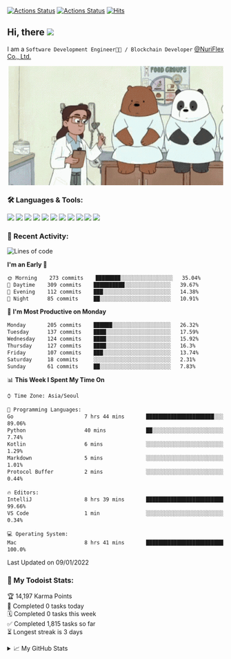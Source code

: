 
[![Actions Status](https://github.com/ddok2/ddok2/workflows/Todoist%20Readme/badge.svg)](https://github.com/ddok2/ddok2/actions)
[![Actions Status](https://github.com/ddok2/ddok2/workflows/wakatime-stats/badge.svg)](https://github.com/ddok2/ddok2/actions)
[![Hits](https://hits.seeyoufarm.com/api/count/incr/badge.svg?url=https%3A%2F%2Fgithub.com%2Fddok2&count_bg=%23FF9595&title_bg=%23555555&icon=github.svg&icon_color=%23FFFFFF&title=hits&edge_flat=false)](https://hits.seeyoufarm.com)

<!-- ![visitors](https://visitor-badge.laobi.icu/badge?page_id=ddok2.ddok2) -->
## Hi, there <img src="https://raw.githubusercontent.com/MartinHeinz/MartinHeinz/master/wave.gif" width="25px">

I am a `Software Development Engineer🧑‍💻 / Blockchain Developer` [@NuriFlex Co., Ltd.](https://nuriflex.com)


<p align="center">
<img align="center" alt="GIF" src="img/debugging.gif" />
</p>


### 🛠 Languages & Tools:
<p>
    <img src="https://img.shields.io/badge/go-%2300ADD8.svg?&style=for-the-badge&logo=go&logoColor=white"/>
    <img src="https://img.shields.io/badge/node.js%20-%2343853D.svg?&style=for-the-badge&logo=node.js&logoColor=white"/>
    <img src="https://img.shields.io/badge/javascript%20-%23323330.svg?&style=for-the-badge&logo=javascript&logoColor=%23F7DF1E"/>
    <img src="https://img.shields.io/badge/typescript%20-%23007ACC.svg?&style=for-the-badge&logo=typescript&logoColor=white"/>
    <img src="https://img.shields.io/badge/python%20-%2314354C.svg?&style=for-the-badge&logo=python&logoColor=white"/>
    <img src="https://img.shields.io/badge/react%20-%2320232a.svg?&style=for-the-badge&logo=react&logoColor=%2361DAFB"/>
    <img src="https://img.shields.io/badge/AWS%20-%23FF9900.svg?&style=for-the-badge&logo=amazon-aws&logoColor=white"/>
    <img src="https://img.shields.io/badge/Google%20Cloud%20-%234285F4.svg?&style=for-the-badge&logo=google-cloud&logoColor=white"/>
    <img src="https://img.shields.io/badge/docker%20-%230db7ed.svg?&style=for-the-badge&logo=docker&logoColor=white"/>
    <img src="https://img.shields.io/badge/kubernetes%20-%23326ce5.svg?&style=for-the-badge&logo=kubernetes&logoColor=white"/>
    <img src="https://img.shields.io/badge/ansible%20-%231A1918.svg?&style=for-the-badge&logo=ansible&logoColor=white"/>
</p>

### 🌈 Recent Activity:
<!--START_SECTION:waka-->
![Lines of code](https://img.shields.io/badge/From%20Hello%20World%20I%27ve%20Written-274%20Thousand%20lines%20of%20code-blue)

**I'm an Early 🐤** 

```text
🌞 Morning    273 commits    ████████░░░░░░░░░░░░░░░░░   35.04% 
🌆 Daytime    309 commits    ██████████░░░░░░░░░░░░░░░   39.67% 
🌃 Evening    112 commits    ███░░░░░░░░░░░░░░░░░░░░░░   14.38% 
🌙 Night      85 commits     ██░░░░░░░░░░░░░░░░░░░░░░░   10.91%

```
📅 **I'm Most Productive on Monday** 

```text
Monday       205 commits    ██████░░░░░░░░░░░░░░░░░░░   26.32% 
Tuesday      137 commits    ████░░░░░░░░░░░░░░░░░░░░░   17.59% 
Wednesday    124 commits    ████░░░░░░░░░░░░░░░░░░░░░   15.92% 
Thursday     127 commits    ████░░░░░░░░░░░░░░░░░░░░░   16.3% 
Friday       107 commits    ███░░░░░░░░░░░░░░░░░░░░░░   13.74% 
Saturday     18 commits     ░░░░░░░░░░░░░░░░░░░░░░░░░   2.31% 
Sunday       61 commits     ██░░░░░░░░░░░░░░░░░░░░░░░   7.83%

```


📊 **This Week I Spent My Time On** 

```text
⌚︎ Time Zone: Asia/Seoul

💬 Programming Languages: 
Go                       7 hrs 44 mins       ██████████████████████░░░   89.06% 
Python                   40 mins             ██░░░░░░░░░░░░░░░░░░░░░░░   7.74% 
Kotlin                   6 mins              ░░░░░░░░░░░░░░░░░░░░░░░░░   1.29% 
Markdown                 5 mins              ░░░░░░░░░░░░░░░░░░░░░░░░░   1.01% 
Protocol Buffer          2 mins              ░░░░░░░░░░░░░░░░░░░░░░░░░   0.44%

🔥 Editors: 
IntelliJ                 8 hrs 39 mins       █████████████████████████   99.66% 
VS Code                  1 min               ░░░░░░░░░░░░░░░░░░░░░░░░░   0.34%

💻 Operating System: 
Mac                      8 hrs 41 mins       █████████████████████████   100.0%

```


 Last Updated on 09/01/2022
<!--END_SECTION:waka-->

### 🚧 My Todoist Stats:
<!-- TODO-IST:START -->
🏆  14,197 Karma Points           
🌸  Completed 0 tasks today           
🗓  Completed 0 tasks this week           
✅  Completed 1,815 tasks so far           
⏳  Longest streak is 3 days
<!-- TODO-IST:END -->

<details>
<summary>📈 My GitHub Stats</summary>
<p align="center"> <img src="https://github-readme-stats.vercel.app/api?username=ddok2&show_icons=true" alt="ddok2" />
</details>
